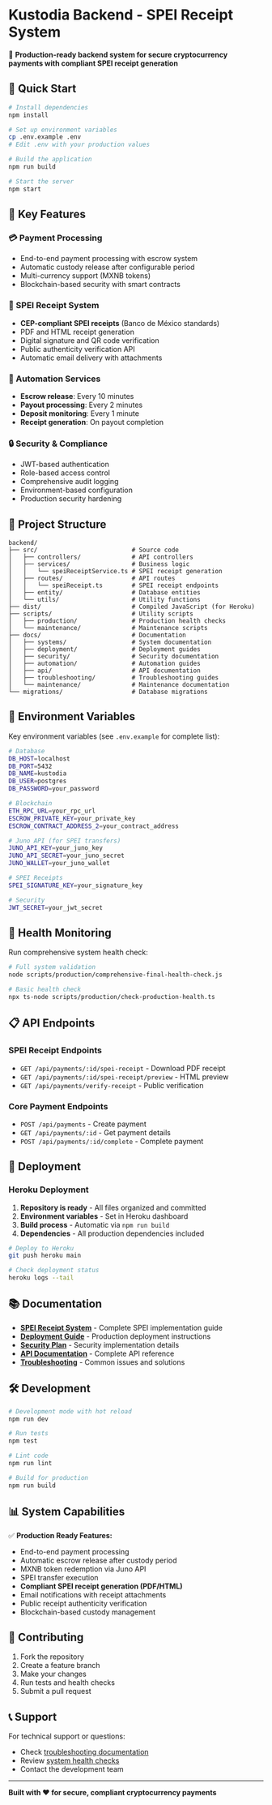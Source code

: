 # Kustodia Backend - SPEI Receipt System

🏦 **Production-ready backend system for secure cryptocurrency payments with compliant SPEI receipt generation**

## 🚀 Quick Start

```bash
# Install dependencies
npm install

# Set up environment variables
cp .env.example .env
# Edit .env with your production values

# Build the application
npm run build

# Start the server
npm start
```

## 🎯 Key Features

### 💳 Payment Processing
- End-to-end payment processing with escrow system
- Automatic custody release after configurable period
- Multi-currency support (MXNB tokens)
- Blockchain-based security with smart contracts

### 📄 SPEI Receipt System
- **CEP-compliant SPEI receipts** (Banco de México standards)
- PDF and HTML receipt generation
- Digital signature and QR code verification
- Public authenticity verification API
- Automatic email delivery with attachments

### 🤖 Automation Services
- **Escrow release**: Every 10 minutes
- **Payout processing**: Every 2 minutes  
- **Deposit monitoring**: Every 1 minute
- **Receipt generation**: On payout completion

### 🔒 Security & Compliance
- JWT-based authentication
- Role-based access control
- Comprehensive audit logging
- Environment-based configuration
- Production security hardening

## 📁 Project Structure

```
backend/
├── src/                          # Source code
│   ├── controllers/              # API controllers
│   ├── services/                 # Business logic
│   │   └── speiReceiptService.ts # SPEI receipt generation
│   ├── routes/                   # API routes
│   │   └── speiReceipt.ts        # SPEI receipt endpoints
│   ├── entity/                   # Database entities
│   └── utils/                    # Utility functions
├── dist/                         # Compiled JavaScript (for Heroku)
├── scripts/                      # Utility scripts
│   ├── production/               # Production health checks
│   └── maintenance/              # Maintenance scripts
├── docs/                         # Documentation
│   ├── systems/                  # System documentation
│   ├── deployment/               # Deployment guides
│   ├── security/                 # Security documentation
│   ├── automation/               # Automation guides
│   ├── api/                      # API documentation
│   ├── troubleshooting/          # Troubleshooting guides
│   └── maintenance/              # Maintenance documentation
└── migrations/                   # Database migrations
```

## 🔧 Environment Variables

Key environment variables (see `.env.example` for complete list):

```bash
# Database
DB_HOST=localhost
DB_PORT=5432
DB_NAME=kustodia
DB_USER=postgres
DB_PASSWORD=your_password

# Blockchain
ETH_RPC_URL=your_rpc_url
ESCROW_PRIVATE_KEY=your_private_key
ESCROW_CONTRACT_ADDRESS_2=your_contract_address

# Juno API (for SPEI transfers)
JUNO_API_KEY=your_juno_key
JUNO_API_SECRET=your_juno_secret
JUNO_WALLET=your_juno_wallet

# SPEI Receipts
SPEI_SIGNATURE_KEY=your_signature_key

# Security
JWT_SECRET=your_jwt_secret
```

## 🏥 Health Monitoring

Run comprehensive system health check:

```bash
# Full system validation
node scripts/production/comprehensive-final-health-check.js

# Basic health check
npx ts-node scripts/production/check-production-health.ts
```

## 📋 API Endpoints

### SPEI Receipt Endpoints
- `GET /api/payments/:id/spei-receipt` - Download PDF receipt
- `GET /api/payments/:id/spei-receipt/preview` - HTML preview
- `GET /api/payments/verify-receipt` - Public verification

### Core Payment Endpoints
- `POST /api/payments` - Create payment
- `GET /api/payments/:id` - Get payment details
- `POST /api/payments/:id/complete` - Complete payment

## 🚀 Deployment

### Heroku Deployment
1. **Repository is ready** - All files organized and committed
2. **Environment variables** - Set in Heroku dashboard
3. **Build process** - Automatic via `npm run build`
4. **Dependencies** - All production dependencies included

```bash
# Deploy to Heroku
git push heroku main

# Check deployment status
heroku logs --tail
```

## 📚 Documentation

- **[SPEI Receipt System](docs/systems/SPEI_RECEIPT_SYSTEM.md)** - Complete SPEI implementation guide
- **[Deployment Guide](docs/deployment/)** - Production deployment instructions
- **[Security Plan](docs/security/)** - Security implementation details
- **[API Documentation](docs/api/)** - Complete API reference
- **[Troubleshooting](docs/troubleshooting/)** - Common issues and solutions

## 🛠️ Development

```bash
# Development mode with hot reload
npm run dev

# Run tests
npm test

# Lint code
npm run lint

# Build for production
npm run build
```

## 📊 System Capabilities

✅ **Production Ready Features:**
- End-to-end payment processing
- Automatic escrow release after custody period
- MXNB token redemption via Juno API
- SPEI transfer execution
- **Compliant SPEI receipt generation (PDF/HTML)**
- Email notifications with receipt attachments
- Public receipt authenticity verification
- Blockchain-based custody management

## 🤝 Contributing

1. Fork the repository
2. Create a feature branch
3. Make your changes
4. Run tests and health checks
5. Submit a pull request

## 📞 Support

For technical support or questions:
- Check [troubleshooting documentation](docs/troubleshooting/)
- Review [system health checks](scripts/production/)
- Contact the development team

---

**Built with ❤️ for secure, compliant cryptocurrency payments**
